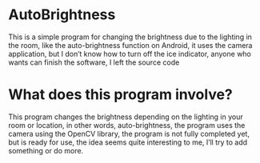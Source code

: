 # AutoBrightness

This is a simple program for changing the brightness due to the lighting in the room, like the auto-brightness function on Android, it uses the camera application, but I don’t know how to turn off the ice indicator, anyone who wants can finish the software, I left the source code

# What does this program involve?

This program changes the brightness depending on the lighting in your room or location, in other words, auto-brightness, the program uses the camera using the OpenCV library, the program is not fully completed yet, but is ready for use, the idea seems quite interesting to me, I’ll try to add something or do more.

